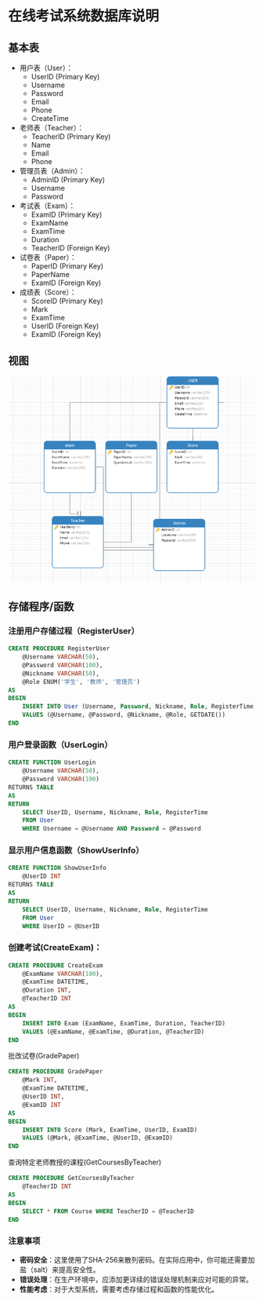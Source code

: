 # 在线考试系统数据库说明

## 基本表

- 用户表（User）：
  - UserID (Primary Key)
  - Username
  - Password
  - Email
  - Phone
  - CreateTime
- 老师表（Teacher）：
  - TeacherID (Primary Key)
  - Name
  - Email
  - Phone
- 管理员表（Admin）：
  - AdminID (Primary Key)
  - Username
  - Password
- 考试表（Exam）：
  - ExamID (Primary Key)
  - ExamName
  - ExamTime
  - Duration
  - TeacherID (Foreign Key)
- 试卷表（Paper）：
  - PaperID (Primary Key)
  - PaperName
  - ExamID (Foreign Key)
- 成绩表（Score）：
  - ScoreID (Primary Key)
  - Mark
  - ExamTime
  - UserID (Foreign Key)
  - ExamID (Foreign Key)

## 视图

![image-20240616113713564](https://raw.githubusercontent.com/mitiy001/PicGo/main/blog/202406161936711.png)

## 存储程序/函数

### 注册用户存储过程（RegisterUser）
```sql
CREATE PROCEDURE RegisterUser
    @Username VARCHAR(50),
    @Password VARCHAR(100),
    @Nickname VARCHAR(50),
    @Role ENUM('学生', '教师', '管理员')
AS
BEGIN
    INSERT INTO User (Username, Password, Nickname, Role, RegisterTime)
    VALUES (@Username, @Password, @Nickname, @Role, GETDATE())
END
```

### 用户登录函数（UserLogin）
```sql
CREATE FUNCTION UserLogin
    @Username VARCHAR(50),
    @Password VARCHAR(100)
RETURNS TABLE
AS
RETURN
    SELECT UserID, Username, Nickname, Role, RegisterTime
    FROM User
    WHERE Username = @Username AND Password = @Password
```

### 显示用户信息函数（ShowUserInfo）
```sql
CREATE FUNCTION ShowUserInfo
    @UserID INT
RETURNS TABLE
AS
RETURN
    SELECT UserID, Username, Nickname, Role, RegisterTime
    FROM User
    WHERE UserID = @UserID
```

### 创建考试(CreateExam)：

```sql
CREATE PROCEDURE CreateExam
    @ExamName VARCHAR(100),
    @ExamTime DATETIME,
    @Duration INT,
    @TeacherID INT
AS
BEGIN
    INSERT INTO Exam (ExamName, ExamTime, Duration, TeacherID)
    VALUES (@ExamName, @ExamTime, @Duration, @TeacherID)
END
```

批改试卷(GradePaper)

```sql
CREATE PROCEDURE GradePaper
    @Mark INT,
    @ExamTime DATETIME,
    @UserID INT,
    @ExamID INT
AS
BEGIN
    INSERT INTO Score (Mark, ExamTime, UserID, ExamID)
    VALUES (@Mark, @ExamTime, @UserID, @ExamID)
END
```

查询特定老师教授的课程(GetCoursesByTeacher)

```sql
CREATE PROCEDURE GetCoursesByTeacher
    @TeacherID INT
AS
BEGIN
    SELECT * FROM Course WHERE TeacherID = @TeacherID
END
```

### 注意事项

- **密码安全**：这里使用了SHA-256来散列密码。在实际应用中，你可能还需要加盐（salt）来提高安全性。
- **错误处理**：在生产环境中，应添加更详续的错误处理机制来应对可能的异常。
- **性能考虑**：对于大型系统，需要考虑存储过程和函数的性能优化。

